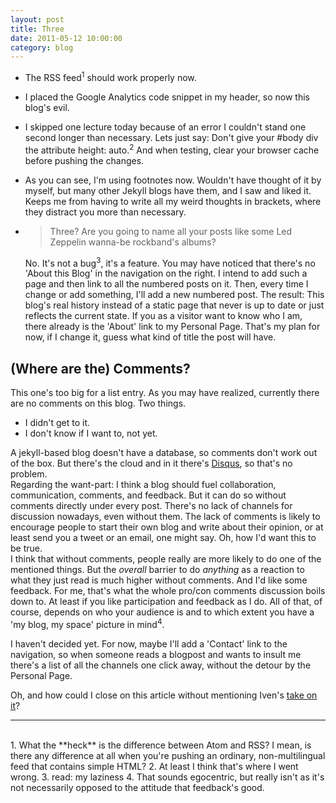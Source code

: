 ```yaml
---
layout: post
title: Three
date: 2011-05-12 10:00:00
category: blog
---
```

* The RSS feed<sup>1</sup> should work properly now. 
* I placed the Google Analytics code snippet in my header, so now this blog's evil.
* I skipped one lecture today because of an error I couldn't stand one second longer than necessary. Lets just say: Don't give your #body div the attribute height: auto.<sup>2</sup> And when testing, clear your browser cache before pushing the changes.
* As you can see, I'm using footnotes now. Wouldn't have thought of it by myself, but many other Jekyll blogs have them, and I saw and liked it. Keeps me from having to write all my weird thoughts in brackets, where they distract you more than necessary.
* > Three? Are you going to name all your posts like some Led Zeppelin wanna-be rockband's albums?  

	No. It's not a bug<sup>3</sup>, it's a feature. You may have noticed that there's no 'About this Blog' in the navigation on the right. I intend to add such a page and then link to all the numbered posts on it. Then, every time I change or add something, I'll add a new numbered post. The result: This blog's real history instead of a static page that never is up to date or just reflects the current state. If you as a visitor want to know who I am, there already is the 'About' link to my Personal Page. That's my plan for now, if I change it, guess what kind of title the post will have.

## (Where are the) Comments? ##
This one's too big for a list entry. As you may have realized, currently there are no comments on this blog. Two things.

* I didn't get to it.
* I don't know if I want to, not yet.

A jekyll-based blog doesn't have a database, so comments don't work out of the box. But there's the cloud and in it there's [Disqus](http://disqus.com/), so that's no problem.  
Regarding the want-part: I think a blog should fuel collaboration, communication, comments, and feedback. But it can do so without comments directly under every post. There's no lack of channels for discussion nowadays, even without them. The lack of comments is likely to encourage people to start their own blog and write about their opinion, or at least send you a tweet or an email, one might say. Oh, how I'd want this to be true.  
I think that without comments, people really are more likely to do one of the mentioned things. But the *overall* barrier to do *anything* as a reaction to what they just read is much higher without comments. And I'd like some feedback. For me, that's what the whole pro/con comments discussion boils down to. At least if you like participation and feedback as I do. All of that, of course, depends on who your audience is and to which extent you have a 'my blog, my space' picture in mind<sup>4</sup>.

I haven't decided yet. For now, maybe I'll add a 'Contact' link to the navigation, so when someone reads a blogpost and wants to insult me there's a list of all the channels one click away, without the detour by the Personal Page.

Oh, and how could I close on this article without mentioning Iven's [take on it](http://ivenwinkelmann.com/journal/my-take-on-baked-blogs/)?

---
<br>
1. What the **heck** is the difference between Atom and RSS? I mean, is there any difference at all when you're pushing an ordinary, non-multilingual feed that contains simple HTML?
2. At least I think that's where I went wrong.
3. read: my laziness 
4. That sounds egocentric, but really isn't as it's not necessarily opposed to the attitude that feedback's good.

